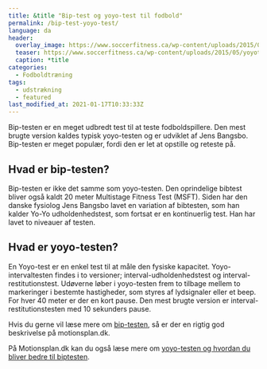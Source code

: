 ```yaml
---
title: &title "Bip-test og yoyo-test til fodbold"
permalink: /bip-test-yoyo-test/
language: da
header:
  overlay_image: https://www.soccerfitness.ca/wp-content/uploads/2015/05/yoyotest-1100x781.jpg
  teaser: https://www.soccerfitness.ca/wp-content/uploads/2015/05/yoyotest-1100x781.jpg
  caption: *title
categories:
  - Fodboldtræning
tags:
  - udstrækning
  - featured
last_modified_at: 2021-01-17T10:33:33Z
---
```


Bip-testen er en meget udbredt test til at teste fodboldspillere. Den mest brugte version kaldes typisk yoyo-testen og er udviklet af Jens Bangsbo. Bip-testen er meget populær, fordi den er let at opstille og reteste på.

## Hvad er bip-testen?

Bip-testen er ikke det samme som yoyo-testen. Den oprindelige bibtest bliver også kaldt 20 meter Multistage Fitness Test (MSFT). Siden har den danske fysiolog Jens Bangsbo lavet en variation af bibtesten, som han kalder Yo-Yo udholdenhedstest, som fortsat er en kontinuerlig test. Han har lavet to niveauer af testen.

## Hvad er yoyo-testen?

En Yoyo-test er en enkel test til at måle den fysiske kapacitet. Yoyo-intervaltesten findes i to versioner; interval-udholdenhedstest og interval-restitutionstest. Udøverne løber i yoyo-testen frem to tilbage mellem to markeringer i bestemte hastigheder, som styres af lydsignaler eller et beep. For hver 40 meter er der en kort pause. Den mest brugte version er interval-restitutionstesten med 10 sekunders pause.

Hvis du gerne vil læse mere om [bip-testen](https://www.motionsplan.dk/bip-test/), så er der en rigtig god beskrivelse på motionsplan.dk.

På Motionsplan.dk kan du også læse mere om [yoyo-testen og hvordan du bliver bedre til biptesten](https://www.motionsplan.dk/yoyo-test/).
